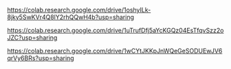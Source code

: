 https://colab.research.google.com/drive/1oshyILk-8jky5SwKVr4Q8lY2rhQQwH4b?usp=sharing

https://colab.research.google.com/drive/1uTrufDfj5aYcKGQz04EsTfqvSzz2oJZC?usp=sharing

https://colab.research.google.com/drive/1wCYtJKKpJnWQeGeSODUEwJV6qrVy6BRs?usp=sharing
